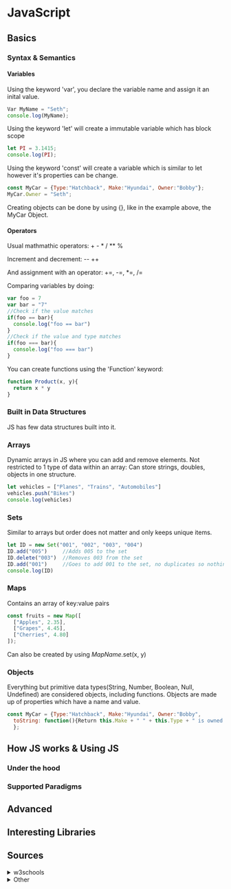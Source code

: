 # JavaScript

## Basics
### Syntax & Semantics
#### Variables
Using the keyword 'var', you declare the variable name and assign it an inital value.
```Javascript
Var MyName = "Seth";
console.log(MyName);
```
Using the keyword 'let' will create a immutable variable which has block scope
```Javascript
let PI = 3.1415;
console.log(PI);
```
Using the keyword 'const' will create a variable which is similar to let however it's properties can be change.
```Javascript
const MyCar = {Type:"Hatchback", Make:"Hyundai", Owner:"Bobby"};
MyCar.Owner = "Seth";
```

Creating objects can be done by using {}, like in the example above, the MyCar Object.

#### Operators
Usual mathmathic operators: + - * / ** %

Increment and decrement: -- ++

And assignment with an operator: +=, -=, *=, /=

Comparing variables by doing:
```Javascript
var foo = 7
var bar = "7"
//Check if the value matches
if(foo == bar){
  console.log("foo == bar")
}
//Check if the value and type matches
if(foo === bar){
  console.log("foo === bar")
}
```



You can create functions using the 'Function' keyword:
```Javascript
function Product(x, y){
  return x * y
}
```
### Built in Data Structures
JS has few data structures built into it.
### Arrays
Dynamic arrays in JS where you can add and remove elements.
Not restricted to 1 type of data within an array: Can store strings, doubles, objects in one structure.

```Javascript
let vehicles = ["Planes", "Trains", "Automobiles"]
vehicles.push("Bikes")
console.log(vehicles)
```
### Sets
Similar to arrays but order does not matter and only keeps unique items.
```Javascript
let ID = new Set("001", "002", "003", "004")
ID.add("005")     //Adds 005 to the set
ID.delete("003")  //Removes 003 from the set
ID.add("001")     //Goes to add 001 to the set, no duplicates so nothing changes
console.log(ID)
```
### Maps
Contains an array of key:value pairs
```Javascript
const fruits = new Map([
  ["Apples", 2.35],
  ["Grapes", 4.45],
  ["Cherries", 4.80]
]);
```
Can also be created by using *MapName*.set(x, y)

### Objects
Everything but primitive data types(String, Number, Boolean, Null, Undefined) are considered objects, including functions.
Objects are made up of properties which have a name and value.
```Javascript
const MyCar = {Type:"Hatchback", Make:"Hyundai", Owner:"Bobby", 
  toString: function(){Return this.Make + " " + this.Type + " is owned by" + this.Owner;}
  };
```
## How JS works & Using JS

### Under the hood

### Supported Paradigms 


## Advanced




## Interesting Libraries




## Sources
<details><summary>w3schools</summary>

  https://www.w3schools.com/js/js_variables.asp
  
  https://www.w3schools.com/js/js_let.asp

  https://www.w3schools.com/js/js_const.asp

  https://www.w3schools.com/js/js_arithmetic.asp

  https://www.w3schools.com/js/js_assignment.asp

  https://www.w3schools.com/js/js_datatypes.asp

  https://www.w3schools.com/js/js_functions.asp

</details>

<details><summary>Other</summary>
https://dev.to/kartik2406/built-in-data-structures-in-javascript-hhl
https://developer.mozilla.org/en-US/docs/Learn/JavaScript/First_steps/What_is_JavaScript
https://www.hackreactor.com/blog/what-is-javascript-used-for
https://www.grandcircus.co/blog/10-things-you-can-build-with-javascript/
</details>
